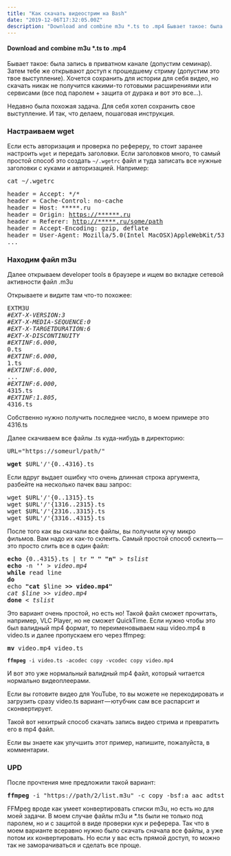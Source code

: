 ```yaml
---
title: "Как скачать видеострим на Bash"
date: "2019-12-06T17:32:05.00Z"
description: "Download and combine m3u *.ts to .mp4 Бывает такое: была запись в приватном канале (допустим семинар). Затем тебе же открывают д"
---
```


<!--kg-card-begin: html--><h4>Download and combine m3u *.ts to .mp4</h4>
<p>Бывает такое: была запись в приватном канале (допустим семинар). Затем тебе же открывают доступ к прошедшему стриму (допустим это твое выступление). Хочется сохранить для истории для себя видео, но скачать никак не получится какими-то готовыми расширениями или сервисами (все под паролем + защита от дурака и вот это все…).</p>
<p>Недавно была похожая задача. Для себя хотел сохранить свое выступление. И так, что делаем, пошаговая инструкция.</p>
<h3>Настраиваем wget</h3>
<p>Если есть авторизация и проверка по рефереру, то стоит заранее настроить <code>wget</code> и передать заголовки. Если заголовков много, то самый простой способ это создать <code>~/.wgetrc</code> файл и туда записать все нужные заголовки с куками и авторизацией. Например:</p>
<pre>cat ~/.wgetrc</pre>
<pre>header = Accept: */*<br>header = Cache-Control: no-cache<br>header = Host: *****.ru<br>header = Origin: <a href="http://mbox.sbtg.ru" target="_blank" rel="noopener noreferrer">https://******.ru</a><br>header = Referer: <a href="http://mbox.sbtg.ru/habr8/a.aspx" target="_blank" rel="noopener noreferrer">http://*****.ru/some/path</a><br>header = Accept-Encoding: gzip, deflate<br>header = User-Agent: Mozilla/5.0(Intel MacOSX)AppleWebKit/537.36<br>...</pre>
<h3>Находим файл m3u</h3>
<p>Далее открываем developer tools в браузере и ищем во вкладке сетевой активности файл .m3u</p>
<p>Открываете и видите там что-то похожее:</p>
<pre>EXTM3U<br><em>#EXT-X-VERSION:3<br>#EXT-X-MEDIA-SEQUENCE:0<br>#EXT-X-TARGETDURATION:6<br>#EXT-X-DISCONTINUITY<br>#EXTINF:6.000,<br></em>0.ts<br><em>#EXTINF:6.000,<br></em>1.ts<br><em>#EXTINF:6.000,<br></em>...<br><em>#EXTINF:6.000,<br></em>4315.ts<br><em>#EXTINF:1.805,<br></em>4316.ts</pre>
<p>Собственно нужно получить последнее число, в моем примере это 4316.ts</p>
<p>Далее скачиваем все файлы .ts куда-нибудь в директорию:</p>
<pre>URL="https://someurl/path/"</pre>
<pre><strong>wget</strong> $URL'/'{0..4316}.ts</pre>
<p>Если вдруг выдает ошибку что очень длинная строка аргумента, разбейте на несколько пачек ваш запрос:</p>
<pre>wget $URL'/'{0..1315}.ts<br>wget $URL'/'{1316..2315}.ts<br>wget $URL'/'{2316..3315}.ts<br>wget $URL'/'{3316..4315}.ts</pre>
<p>После того как вы скачали все файлы, вы получили кучу микро фильмов. Вам надо их как-то склеить. Самый простой способ склеить — это просто слить все в один файл:</p>
<pre><strong>echo</strong> {0..4315}.ts | tr <strong>" " "n" </strong><em>&gt; tslist<br></em><strong>echo</strong> -n <strong>'' </strong><em>&gt; video.mp4<br></em><strong>while </strong>read line<br><strong>do<br></strong>echo <strong>"cat </strong>$line<strong> &gt;&gt; video.mp4"<br></strong><em>cat $line &gt;&gt; video.mp4<br></em><strong>done </strong><em>&lt; tslist</em></pre>
<p>Это вариант очень простой, но есть но! Такой файл сможет прочитать, например, VLC Player, но не сможет QuickTime. Если нужно чтобы это был валидный mp4 формат, то переименовываем наш video.mp4 в video.ts и далее пропускаем его через ffmpeg:</p>
<pre><strong>mv</strong> video.mp4 video.ts</pre>
<pre><code><strong>ffmpeg</strong> -i video.ts -acodec copy -vcodec copy video.mp4</code></pre>
<p>И вот это уже нормальный валидный mp4 файл, который читается нормально видеоплеерами.</p>
<p>Если вы готовите видео для YouTube, то вы можете не перекодировать и загрузить сразу video.ts вариант — ютубчик сам все распарсит и сконвертирует.</p>
<p>Такой вот нехитрый способ скачать запись видео стрима и превратить его в mp4 файл.</p>
<p>Если вы знаете как улучшить этот пример, напишите, пожалуйста, в комментарии.</p>
<h3>UPD</h3>
<p>После прочтения мне предложили такой вариант:</p>
<pre><strong>ffmpeg</strong> -i "https://path/2/list.m3u" -c copy -bsf:a aac_adtstoasc "out.mp4"</pre>
<p>FFMpeg вроде как умеет конвертировать списки m3u, но есть но для моей задачи. В моем случае файлы m3u и *.ts были не только под паролем, но и с защитой в виде проверки кук и реферера. Так что в моем варианте всеравно нужно было скачать сначала все файлы, а уже потом их конвертировать. Но если у вас есть прямой доступ, то можно так не заморачиваться и сделать все проще.</p>
<!--kg-card-end: html-->

